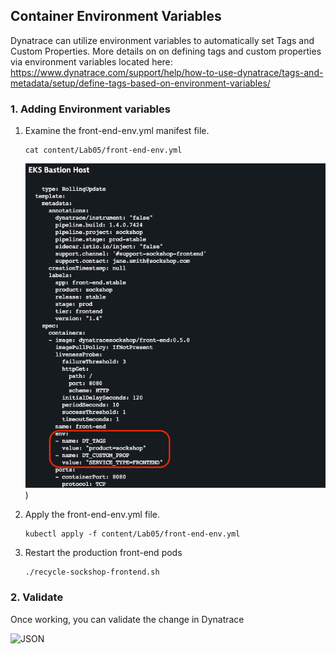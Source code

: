 ## Container Environment Variables

Dynatrace can utilize environment variables to automatically set Tags and Custom Properties. More details on on defining tags and custom properties via environment variables located here: https://www.dynatrace.com/support/help/how-to-use-dynatrace/tags-and-metadata/setup/define-tags-based-on-environment-variables/

### 1. Adding Environment variables

1. Examine the front-end-env.yml manifest file.

   ```
   cat content/Lab05/front-end-env.yml
   ```

   ![ENVYML](../../assets/images/ymlenv.png))

2. Apply the front-end-env.yml file.

   ```
   kubectl apply -f content/Lab05/front-end-env.yml
   ```

3. Restart the production front-end pods

   ```
   ./recycle-sockshop-frontend.sh
   ```


### 2. Validate

Once working, you can validate the change in Dynatrace

![JSON](https://github.com/Nodnarboen/k8s-workshop/blob/master/assets/Picture14.png)
